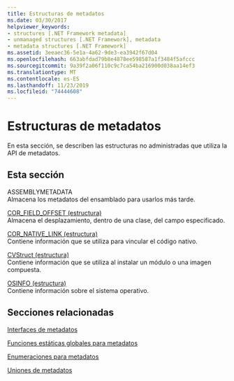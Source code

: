 ```yaml
---
title: Estructuras de metadatos
ms.date: 03/30/2017
helpviewer_keywords:
- structures [.NET Framework metadata]
- unmanaged structures [.NET Framework], metadata
- metadata structures [.NET Framework]
ms.assetid: 3eeaec36-5e1a-4a62-9de3-ea3942f67d04
ms.openlocfilehash: 663abfdad79b8e4878ee598587a1f3484f5afccc
ms.sourcegitcommit: 9a39f2a06f110c9c7ca54ba216900d038aa14ef3
ms.translationtype: MT
ms.contentlocale: es-ES
ms.lasthandoff: 11/23/2019
ms.locfileid: "74444608"
---
```

# <a name="metadata-structures"></a>Estructuras de metadatos
En esta sección, se describen las estructuras no administradas que utiliza la API de metadatos.  
  
## <a name="in-this-section"></a>Esta sección  
 ASSEMBLYMETADATA  
 Almacena los metadatos del ensamblado para usarlos más tarde.  
  
 [COR_FIELD_OFFSET (estructura)](../../../../docs/framework/unmanaged-api/metadata/cor-field-offset-structure.md)  
 Almacena el desplazamiento, dentro de una clase, del campo especificado.  
  
 [COR_NATIVE_LINK (estructura)](../../../../docs/framework/unmanaged-api/metadata/cor-native-link-structure.md)  
 Contiene información que se utiliza para vincular el código nativo.  
  
 [CVStruct (estructura)](../../../../docs/framework/unmanaged-api/metadata/cvstruct-structure.md)  
 Contiene información que se utiliza al instalar un módulo o una imagen compuesta.  
  
 [OSINFO (estructura)](../../../../docs/framework/unmanaged-api/metadata/osinfo-structure.md)  
 Contiene información sobre el sistema operativo.  
  
## <a name="related-sections"></a>Secciones relacionadas  
 [Interfaces de metadatos](../../../../docs/framework/unmanaged-api/metadata/metadata-interfaces.md)  
  
 [Funciones estáticas globales para metadatos](../../../../docs/framework/unmanaged-api/metadata/metadata-global-static-functions.md)  
  
 [Enumeraciones para metadatos](../../../../docs/framework/unmanaged-api/metadata/metadata-enumerations.md)  
  
 [Uniones de metadatos](../../../../docs/framework/unmanaged-api/metadata/metadata-unions.md)
